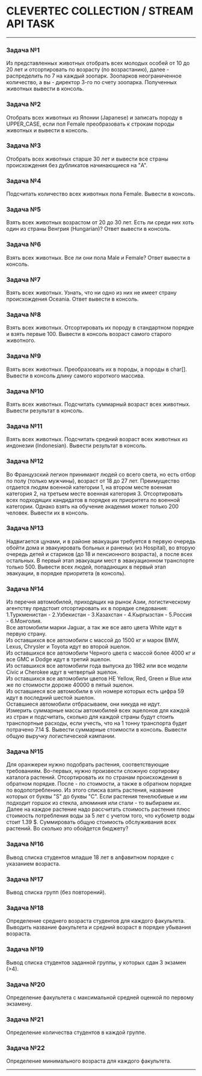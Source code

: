 # CLEVERTEC COLLECTION / STREAM API TASK

***

### Задача №1
Из представленных животных отобрать всех молодых особей от 10 до 20 лет и отсортировать по возрасту (по возрастанию),
далее - распределить по 7 на каждый зоопарк. Зоопарков неограниченное количество, а вы - директор 3-го по счету зоопарка.
Полученных животных вывести в консоль.

### Задача №2
Отобрать всех животных из Японии (Japanese) и записать породу в UPPER_CASE,
если пол Female преобразовать к строкам породы животных и вывести в консоль.

### Задача №3
Отобрать всех животных старше 30 лет и вывести все страны происхождения без дубликатов начинающиеся на "A".

### Задача №4
Подсчитать количество всех животных пола Female.
Вывести в консоль.

### Задача №5
Взять всех животных возрастом от 20 до 30 лет. Есть ли среди них хоть один из страны Венгрия (Hungarian)?
Ответ вывести в консоль.

### Задача №6
Взять всех животных. Все ли они пола Male и Female?
Ответ вывести в консоль.

### Задача №7
Взять всех животных. Узнать, что ни одно из них не имеет страну происхождения Oceania.
Ответ вывести в консоль.

### Задача №8
Взять всех животных. Отсортировать их породу в стандартном порядке и взять первые 100.
Вывести в консоль возраст самого старого животного.

### Задача №9
Взять всех животных. Преобразовать их в породы, а породы в char[].
Вывести в консоль длину самого короткого массива.

### Задача №10
Взять всех животных. Подсчитать суммарный возраст всех животных.
Вывести результат в консоль.

### Задача №11
Взять всех животных. Подсчитать средний возраст всех животных из индонезии (Indonesian).
Вывести результат в консоль.

### Задача №12
Во Французский легион принимают людей со всего света, но есть отбор по полу (только мужчины), возраст от 18 до 27 лет.
Преимущество отдается людям военной категории 1, на втором месте военная категория 2, на третьем месте военная категория 3.
Отсортировать всех подходящих кандидатов в порядке их приоритета по военной категории.
Однако взять на обучение академия может только 200 человек. Вывести их в консоль.

### Задача №13
Надвигается цунами, и в районе эвакуации требуется в первую очередь обойти дома и эвакуировать больных и раненых (из Hospital),
во вторую очередь детей и стариков (до 18 и пенсионного возраста), а после всех остальных.
В первый этап эвакуации мест в эвакуационном транспорте только 500.
Вывести всех людей, попадающих в первый этап эвакуации, в порядке приоритета (в консоль).

### Задача №14
Из перечня автомобилей, приходящих на рынок Азии, логистическому агентству предстоит отсортировать их в порядке следования:</br>
1.Туркменистан - 2.Узбекистан - 3.Казахстан - 4.Кыргызстан - 5.Россия - 6.Монголия.</br>
Все автомобили марки Jaguar, а так же все авто цвета White идут в первую страну.</br>
Из оставшихся все автомобили с массой до 1500 кг и марок BMW, Lexus, Chrysler и Toyota идут во второй эшелон.</br>
Из оставшихся все автомобили Черного цвета с массой более 4000 кг и все GMC и Dodge идут в третий эшелон.</br>
Из оставшихся все автомобили года выпуска до 1982 или все модели Civic и Cherokee идут в четвертый эшелон.</br>
Из оставшихся все автомобили цветов НЕ Yellow, Red, Green и Blue или же по стоимости дороже 40000 в пятый эшелон.</br>
Из оставшиеся все автомобили в vin номере которых есть цифра 59 идут в последний шестой эшелон.</br>
Оставшиеся автомобили отбрасываем, они никуда не идут.</br>
Измерить суммарные массы автомобилей всех эшелонов для каждой из стран и подсчитать,
сколько для каждой страны будут стоить транспортные расходы,
если учесть, что на 1 тонну транспорта будет потрачено 7.14 $.
Вывести суммарные стоимости в консоль. Вывести общую выручку логистической кампании.

### Задача №15
Для оранжереи нужно подобрать растения, соответствующие требованиям.
Во-первых, нужно произвести сложную сортировку каталога растений.
Отсортировать их по странам происхождения в обратном порядке.
После - по стоимости, а также в обратном порядке по водопотреблению.
Из этого списка взять растения, название которых от буквы "S" до буквы "C".
Если растения тенелюбивые и им подходит горшок из стекла, алюминия или стали - то выбираем их.
Далее на каждое растение надо рассчитать стоимость растения плюс стоимость потребления воды за 5 лет с учетом того,
что кубометр воды стоит 1.39 $.
Суммировать общую стоимость обслуживания всех растений. Во сколько это обойдется бюджету?

### Задача №16
Вывод списка студентов младше 18 лет в алфавитном порядке с указанием возраста.

### Задача №17
Вывод списка групп (без повторений).

### Задача №18
Определение среднего возраста студентов для каждого факультета.
Выводить название факультета и средний возраст в порядке убывания возраста.

### Задача №19
Вывод списка студентов заданной группы, у которых сдан 3 экзамен (>4).

### Задача №20
Определение факультета с максимальной средней оценкой по первому экзамену.

### Задача №21
Определение количества студентов в каждой группе.

### Задача №22
Определение минимального возраста для каждого факультета.

***
